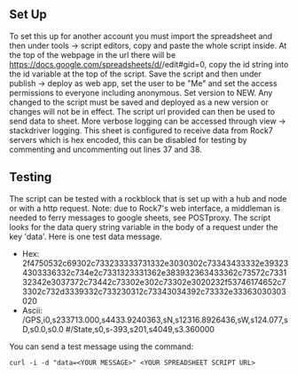 ## Set Up
To set this up for another account you must import the spreadsheet and then under tools -> script editors, copy and paste the whole script inside. At the top of the webpage in the url there will be https://docs.google.com/spreadsheets/d/<YOUR SPREADSHEET ID HERE>/edit#gid=0, copy the id string into the id variable at the top of the script. Save the script and then under publish ->  deploy as web app, set the user to be "Me" and set the access permissions to everyone including anonymous. Set version to NEW. Any changed to the script must be saved and deployed as a new version or changes will not be in effect. The script url provided can then be used to send data to sheet. More verbose logging can be accessed through view -> stackdriver logging. This sheet is configured to receive data from Rock7 servers which is hex encoded, this can be disabled for testing by commenting and uncommenting out lines 37 and 38. 
  
## Testing
The script can be tested with a rockblock that is set up with a hub and node or with a http request. Note: due to Rock7's web interface, a middleman is needed to ferry messages to google sheets, see POSTproxy. The script looks for the data query string variable in the body of a request under the key 'data'. Here is one test data message.
 - Hex: 2f4750532c69302c733233333731332e3030302c73343433332e393234303336332c734e2c7331323331362e383932363433362c73572c733132342e3037372c73442c73302e302c73302e3020232f53746174652c73302c732d3339332c733230312c73343034392c73332e33363030303020
 - Ascii: /GPS,i0,s233713.000,s4433.9240363,sN,s12316.8926436,sW,s124.077,sD,s0.0,s0.0 #/State,s0,s-393,s201,s4049,s3.360000 
 
 You can send a test message using the command:
 
 ```
 curl -i -d "data=<YOUR MESSAGE>" <YOUR SPREADSHEET SCRIPT URL>
 ```

